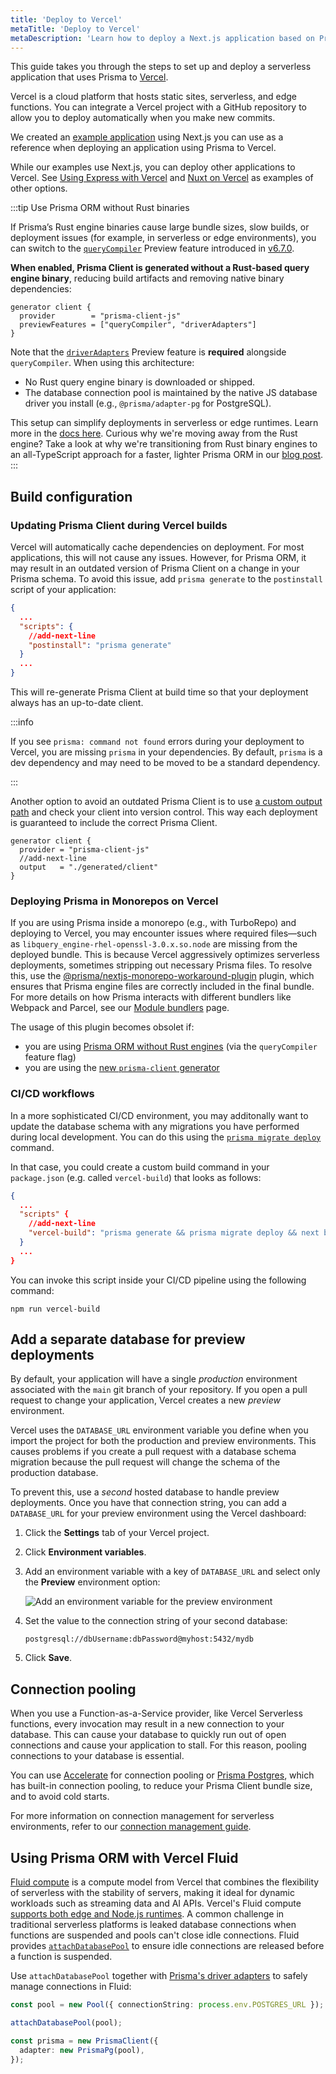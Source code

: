 ```yaml
---
title: 'Deploy to Vercel'
metaTitle: 'Deploy to Vercel'
metaDescription: 'Learn how to deploy a Next.js application based on Prisma Client to Vercel.'
---
```


This guide takes you through the steps to set up and deploy a serverless application that uses Prisma to [Vercel](https://vercel.com/).

Vercel is a cloud platform that hosts static sites, serverless, and edge functions. You can integrate a Vercel project with a GitHub repository to allow you to deploy automatically when you make new commits.

We created an [example application](https://github.com/prisma/deployment-example-vercel) using Next.js you can use as a reference when deploying an application using Prisma to Vercel.

While our examples use Next.js, you can deploy other applications to Vercel. See [Using Express with Vercel](https://vercel.com/guides/using-express-with-vercel) and [Nuxt on Vercel](https://vercel.com/docs/frameworks/nuxt) as examples of other options.

:::tip Use Prisma ORM without Rust binaries

If Prisma’s Rust engine binaries cause large bundle sizes, slow builds, or deployment issues (for example, in serverless or edge environments), you can switch to the [`queryCompiler`](/orm/prisma-client/setup-and-configuration/no-rust-engine) Preview feature introduced in [v6.7.0](https://pris.ly/release/6.7.0).

**When enabled, Prisma Client is generated without a Rust-based query engine binary**, reducing build artifacts and removing native binary dependencies:

```prisma
generator client {
  provider        = "prisma-client-js"
  previewFeatures = ["queryCompiler", "driverAdapters"]
}
```

Note that the [`driverAdapters`](/orm/overview/databases/database-drivers#driver-adapters) Preview feature is **required** alongside `queryCompiler`.
When using this architecture:

- No Rust query engine binary is downloaded or shipped.
- The database connection pool is maintained by the native JS database driver you install (e.g., `@prisma/adapter-pg` for PostgreSQL).

This setup can simplify deployments in serverless or edge runtimes. Learn more in the [docs here](/orm/prisma-client/setup-and-configuration/no-rust-engine). Curious why we're moving away from the Rust engine? Take a look at why we're transitioning from Rust binary engines to an all-TypeScript approach for a faster, lighter Prisma ORM in our [blog post](https://www.prisma.io/blog/try-the-new-rust-free-version-of-prisma-orm-early-access).
:::

## Build configuration

### Updating Prisma Client during Vercel builds

Vercel will automatically cache dependencies on deployment. For most applications, this will not cause any issues. However, for Prisma ORM, it may result in an outdated version of Prisma Client on a change in your Prisma schema. To avoid this issue, add `prisma generate` to the `postinstall` script of your application:

```json file=package.json showLineNumbers
{
  ...
  "scripts": {
    //add-next-line
    "postinstall": "prisma generate"
  }
  ...
}
```

This will re-generate Prisma Client at build time so that your deployment always has an up-to-date client.

:::info

If you see `prisma: command not found` errors during your deployment to Vercel, you are missing `prisma` in your dependencies. By default, `prisma` is a dev dependency and may need to be moved to be a standard dependency.

:::

Another option to avoid an outdated Prisma Client is to use [a custom output path](/orm/prisma-client/setup-and-configuration/generating-prisma-client#using-a-custom-output-path) and check your client into version control. This way each deployment is guaranteed to include the correct Prisma Client.

```prisma file=schema.prisma showLineNumbers
generator client {
  provider = "prisma-client-js"
  //add-next-line
  output   = "./generated/client"
}
```

### Deploying Prisma in Monorepos on Vercel

If you are using Prisma inside a monorepo (e.g., with TurboRepo) and deploying to Vercel, you may encounter issues where required files—such as `libquery_engine-rhel-openssl-3.0.x.so.node` are missing from the deployed bundle. This is because Vercel aggressively optimizes serverless deployments, sometimes stripping out necessary Prisma files. To resolve this, use the [@prisma/nextjs-monorepo-workaround-plugin](https://www.npmjs.com/package/@prisma/nextjs-monorepo-workaround-plugin) plugin, which ensures that Prisma engine files are correctly included in the final bundle.
For more details on how Prisma interacts with different bundlers like Webpack and Parcel, see our [Module bundlers](/orm/prisma-client/deployment/module-bundlers#overview) page.

The usage of this plugin becomes obsolet if:

- you are using [Prisma ORM without Rust engines](/orm/prisma-client/setup-and-configuration/no-rust-engine) (via the `queryCompiler` feature flag)
- you are using the [new `prisma-client` generator](/orm/prisma-schema/overview/generators#prisma-client-preview)

### CI/CD workflows

In a more sophisticated CI/CD environment, you may additonally want to update the database schema with any migrations you have performed during local development. You can do this using the [`prisma migrate deploy`](/orm/reference/prisma-cli-reference#migrate-deploy) command.

In that case, you could create a custom build command in your `package.json` (e.g. called `vercel-build`) that looks as follows:

```json file=package.json
{
  ...
  "scripts" {
    //add-next-line
    "vercel-build": "prisma generate && prisma migrate deploy && next build",
  }
  ...
}
```

You can invoke this script inside your CI/CD pipeline using the following command:

```terminal
npm run vercel-build
```

## Add a separate database for preview deployments

By default, your application will have a single _production_ environment associated with the `main` git branch of your repository. If you open a pull request to change your application, Vercel creates a new _preview_ environment.

Vercel uses the `DATABASE_URL` environment variable you define when you import the project for both the production and preview environments. This causes problems if you create a pull request with a database schema migration because the pull request will change the schema of the production database.

To prevent this, use a _second_ hosted database to handle preview deployments. Once you have that connection string, you can add a `DATABASE_URL` for your preview environment using the Vercel dashboard:

1. Click the **Settings** tab of your Vercel project.

2. Click **Environment variables**.

3. Add an environment variable with a key of `DATABASE_URL` and select only the **Preview** environment option:

   ![Add an environment variable for the preview environment](./images/300-60-deploy-to-vercel-preview-environment-variable.png)

4. Set the value to the connection string of your second database:

   ```code
   postgresql://dbUsername:dbPassword@myhost:5432/mydb
   ```

5. Click **Save**.

## Connection pooling

When you use a Function-as-a-Service provider, like Vercel Serverless functions, every invocation may result in a new connection to your database. This can cause your database to quickly run out of open connections and cause your application to stall. For this reason, pooling connections to your database is essential.

You can use [Accelerate](/accelerate) for connection pooling or [Prisma Postgres](/postgres), which has built-in connection pooling, to reduce your Prisma Client bundle size, and to avoid cold starts.

For more information on connection management for serverless environments, refer to our [connection management guide](/orm/prisma-client/setup-and-configuration/databases-connections#serverless-environments-faas).

## Using Prisma ORM with Vercel Fluid

[Fluid compute](https://vercel.com/fluid) is a compute model from Vercel that combines the flexibility of serverless with the stability of servers, making it ideal for dynamic workloads such as streaming data and AI APIs. Vercel's Fluid compute [supports both edge and Node.js runtimes](https://vercel.com/docs/fluid-compute#available-runtime-support). A common challenge in traditional serverless platforms is leaked database connections when functions are suspended and pools can't close idle connections. Fluid provides [`attachDatabasePool`](https://vercel.com/blog/the-real-serverless-compute-to-database-connection-problem-solved) to ensure idle connections are released before a function is suspended.

Use `attachDatabasePool` together with [Prisma's driver adapters](/orm/overview/databases/database-drivers) to safely manage connections in Fluid:

```ts
const pool = new Pool({ connectionString: process.env.POSTGRES_URL });

attachDatabasePool(pool);

const prisma = new PrismaClient({
  adapter: new PrismaPg(pool),
});
```
